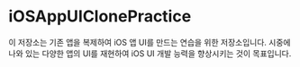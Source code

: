 # iOSAppUIClonePractice
이 저장소는 기존 앱을 복제하여 iOS 앱 UI를 만드는 연습을 위한 저장소입니다. 시중에 나와 있는 다양한 앱의 UI를 재현하여 iOS UI 개발 능력을 향상시키는 것이 목표입니다.
